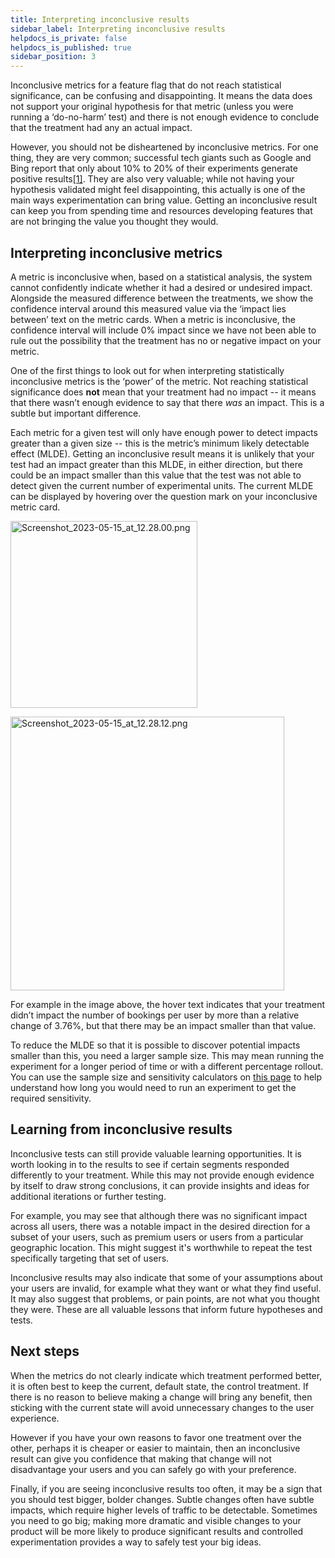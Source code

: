 ```yaml
---
title: Interpreting inconclusive results
sidebar_label: Interpreting inconclusive results
helpdocs_is_private: false
helpdocs_is_published: true
sidebar_position: 3
---
```


<p>
  <button hidden style={{borderRadius:'8px', border:'1px', fontFamily:'Courier New', fontWeight:'800', textAlign:'left'}}> help.split.io link: https://help.split.io/hc/en-us/articles/360037814751-Interpreting-inconclusive-results <br /> ✘ images still hosted on help.split.io </button>
</p>

<p>
  <span>Inconclusive metrics for a feature flag that do not reach statistical significance, can be confusing and disappointing. It means the data does not support your original hypothesis for that metric (unless you were running a ‘do-no-harm’ test) and there is not enough evidence to conclude that the treatment had any an actual impact.</span>
</p>
<p>
  <span>However, you should not be disheartened by inconclusive metrics. For one thing, they are very common; successful tech giants such as Google and Bing report that only about 10% to 20% of their experiments generate positive results</span><a href="https://hbr.org/2017/09/the-surprising-power-of-online-experiments"><span>[1]</span></a><span>. They are also very valuable; while not having your hypothesis validated might feel disappointing, this actually is one of the main ways experimentation can bring value. Getting an inconclusive result can keep you from spending time and resources developing features that are not bringing the value you thought they would.</span>
</p>
<h2 id="h_01JEN2M1FFDFKTVHX2B4T948DG">
  <span>Interpreting inconclusive metrics</span>
</h2>
<p>
  <span>A metric is inconclusive when, based on a statistical analysis, the system cannot confidently indicate whether it had a desired or undesired impact. Alongside the measured difference between the treatments, we show the confidence interval around this measured value via the ‘impact lies between’ text on the metric cards. When a metric is inconclusive, the confidence interval will include 0% impact since we have not been able to rule out the possibility that the treatment has no or negative impact on your metric.</span>
</p>
<p>
  <span>One of the first things to look out for when interpreting statistically inconclusive metrics is the ‘power’ of the metric. Not reaching statistical significance does </span><strong>not</strong><span> mean that your treatment had no impact -- it means that there wasn’t enough evidence to say that there </span><em><span>was</span></em><span> an impact. This is a subtle but important difference.</span>
</p>
<p>
  <span>Each metric for a given test will only have enough power to detect impacts greater than a given size -- this is the metric’s minimum likely detectable effect (MLDE). Getting an inconclusive result means it is unlikely that your test had an impact greater than this MLDE, in either direction, but there could be an impact smaller than this value that the test was not able to detect given the current number of experimental units. The current MLDE can be displayed by hovering over the question mark on your inconclusive metric card.</span>
</p>
<p>
  <img src="https://help.split.io/guide-media/01H0G0FAWQ6N4Q7Y0F9SAX6S0N" alt="Screenshot_2023-05-15_at_12.28.00.png" width="299" />
</p>
<p>
  <img src="https://help.split.io/guide-media/01H0G0FAT5ZF7F1ZAW7AMN6Z7F" alt="Screenshot_2023-05-15_at_12.28.12.png" width="438" />
</p>
<p>
  <span>For example in the image above, the hover text indicates that your treatment didn’t impact the number of bookings per user by more than a relative change of 3.76%, but that there may be an impact smaller than that value.</span>
</p>
<p>
  <span>To reduce the MLDE so that it is possible to discover potential impacts smaller than this, you need a larger sample size. This may mean running the experiment for a longer period of time or with a different percentage rollout. You can use the sample size and sensitivity calculators on </span><a href="https://help.split.io/hc/en-us/articles/360034040851-Sample-size-and-sensitivity-calculators#h_ac56f9d9-2f8a-4967-a350-5730fe8e87b9"><span>this page</span></a><span> to help understand how long you would need to run an experiment to get the required sensitivity.</span>
</p>
<h2 id="h_01JEN2M1FF5T2ZF5PZ4V091HXB">
  <span>Learning from inconclusive results</span>
</h2>
<p>
  <span>Inconclusive tests can still provide valuable learning opportunities. It is worth looking in to the results to see if certain segments responded differently to your treatment. While this may not provide enough evidence by itself to draw strong conclusions, it can provide insights and ideas for additional iterations or further testing.</span>
</p>
<p>
  <span>For example, you may see that although there was no significant impact across all users, there was a notable impact in the desired direction for a subset of your users, such as premium users or users from a particular geographic location. This might suggest it's worthwhile to repeat the test specifically targeting that set of users.</span>
</p>
<p>
  Inconclusive results may also indicate that some of your assumptions about your
  users are invalid, for example what they want or what they find useful. It may
  also suggest that problems, or pain points, are not what you thought they were.
  These are all valuable lessons that inform future hypotheses and tests.
</p>
<h2 id="h_01JEN2M1FFTH1NPZ8MBFRTD7PH">
  <span>Next steps</span>
</h2>
<p>
  When the metrics do not clearly indicate which treatment performed better, it
  is often best to keep the current, default state, the control treatment. If there
  is no reason to believe making a change will bring any benefit, then sticking
  with the current state will avoid unnecessary changes to the user experience.
</p>
<p>
  However if you have your own reasons to favor one treatment over the other, perhaps
  it is cheaper or easier to maintain, then an inconclusive result can give you
  confidence that making that change will not disadvantage your users and you can
  safely go with your preference.
</p>
<p>
  Finally, if you are seeing inconclusive results too often, it may be a sign that
  you should test bigger, bolder changes. Subtle changes often have subtle impacts,
  which require higher levels of traffic to be detectable. Sometimes you need to
  go big; making more dramatic and visible changes to your product will be more
  likely to produce significant results and controlled experimentation provides
  a way to safely test your big ideas.
</p>